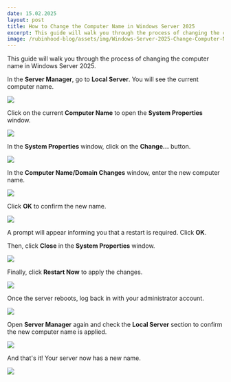 ```yaml
---
date: 15.02.2025
layout: post
title: How to Change the Computer Name in Windows Server 2025
excerpt: This guide will walk you through the process of changing the computer name in Windows Server 2025.
image: /rubinhood-blog/assets/img/Windows-Server-2025-Change-Computer-Name/001.jpg
---
```


This guide will walk you through the process of changing the computer name in Windows Server 2025.

In the **Server Manager**, go to **Local Server**. You will see the current computer name.

![](/rubinhood-blog/assets/img/Windows-Server-2025-Change-Computer-Name/001.jpg)

Click on the current **Computer Name** to open the **System Properties** window.

![](/rubinhood-blog/assets/img/Windows-Server-2025-Change-Computer-Name/002.jpg)

In the **System Properties** window, click on the **Change...** button.

![](/rubinhood-blog/assets/img/Windows-Server-2025-Change-Computer-Name/003.jpg)

In the **Computer Name/Domain Changes** window, enter the new computer name.

![](/rubinhood-blog/assets/img/Windows-Server-2025-Change-Computer-Name/004.jpg)

Click **OK** to confirm the new name.

![](/rubinhood-blog/assets/img/Windows-Server-2025-Change-Computer-Name/005.jpg)

A prompt will appear informing you that a restart is required. Click **OK**.

Then, click **Close** in the **System Properties** window.

![](/rubinhood-blog/assets/img/Windows-Server-2025-Change-Computer-Name/006.jpg)

Finally, click **Restart Now** to apply the changes.

![](/rubinhood-blog/assets/img/Windows-Server-2025-Change-Computer-Name/007.jpg)

Once the server reboots, log back in with your administrator account.

![](/rubinhood-blog/assets/img/Windows-Server-2025-Change-Computer-Name/008.jpg)

Open **Server Manager** again and check the **Local Server** section to confirm the new computer name is applied.

![](/rubinhood-blog/assets/img/Windows-Server-2025-Change-Computer-Name/009.jpg)

And that's it! Your server now has a new name.

![](/rubinhood-blog/assets/img/Windows-Server-2025-Change-Computer-Name/010.jpg)